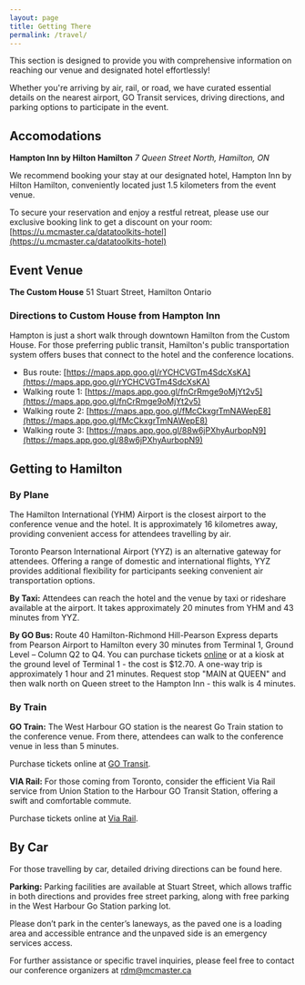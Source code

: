 ```yaml
---
layout: page
title: Getting There
permalink: /travel/
---
```



This section is designed to provide you with comprehensive information on reaching our venue and designated hotel effortlessly! 

Whether you're arriving by air, rail, or road, we have curated essential details on the nearest airport, GO Transit services, driving directions, and parking options to participate in the event.


## Accomodations
**Hampton Inn by Hilton Hamilton**
*7 Queen Street North, Hamilton, ON*

We recommend booking your stay at our designated hotel, Hampton Inn by Hilton Hamilton, conveniently located just 1.5 kilometers from the event venue.  

To secure your reservation and enjoy a restful retreat, please use our exclusive booking link to get a discount on your room: [https://u.mcmaster.ca/datatoolkits-hotel](https://u.mcmaster.ca/datatoolkits-hotel)

## Event Venue
**The Custom House**
51 Stuart Street, Hamilton Ontario

### Directions to Custom House from Hampton Inn

Hampton is just a short walk through downtown Hamilton from the Custom House. For those preferring public transit, Hamilton's public transportation system offers buses that connect to the hotel and the conference locations.  

* Bus route: [https://maps.app.goo.gl/rYCHCVGTm4SdcXsKA](https://maps.app.goo.gl/rYCHCVGTm4SdcXsKA)
* Walking route 1: [https://maps.app.goo.gl/fnCrRmge9oMjYt2v5](https://maps.app.goo.gl/fnCrRmge9oMjYt2v5)
* Walking route 2: [https://maps.app.goo.gl/fMcCkxgrTmNAWepE8](https://maps.app.goo.gl/fMcCkxgrTmNAWepE8)
* Walking route 3: [https://maps.app.goo.gl/88w6jPXhyAurbopN9](https://maps.app.goo.gl/88w6jPXhyAurbopN9)


## Getting to Hamilton

### By Plane 

The Hamilton International (YHM) Airport is the closest airport to the conference venue and the hotel. It is approximately 16 kilometres away, providing convenient access for attendees travelling by air. 

Toronto Pearson International Airport (YYZ) is an alternative gateway for attendees. Offering a range of domestic and international flights, YYZ provides additional flexibility for participants seeking convenient air transportation options. 

**By Taxi:**
Attendees can reach the hotel and the venue by taxi or rideshare available at the airport. It takes approximately 20 minutes from YHM and 43 minutes from YYZ. 

**By GO Bus:**
Route 40 Hamilton-Richmond Hill-Pearson Express departs from Pearson Airport to Hamilton every 30 minutes from Terminal 1, Ground Level – Column Q2 to Q4. You can purchase tickets [online](https://tickets.gotransit.com/en-us/) or at a kiosk at the ground level of Terminal 1 - the cost is $12.70. A one-way trip is approximately 1 hour and 21 minutes. Request stop "MAIN at QUEEN" and then walk north on Queen street to the Hampton Inn - this walk is 4 minutes.

### By Train 

**GO Train:** The West Harbour GO station is the nearest Go Train station to the conference venue. From there, attendees can walk to the conference venue in less than 5 minutes. 

Purchase tickets online at [GO Transit](https://tickets.gotransit.com/en-us/?start_address=02652).

 
**VIA Rail:** For those coming from Toronto, consider the efficient Via Rail service from Union Station to the Harbour GO Transit Station, offering a swift and comfortable commute.

Purchase tickets online at [Via Rail](https://www.viarail.ca/en/plan/accessibility).

## By Car 

For those travelling by car, detailed driving directions can be found here.   

**Parking:** Parking facilities are available at Stuart Street, which allows traffic in both directions and provides free street parking, along with free parking in the West Harbour Go Station parking lot.  

Please don’t park in the center’s laneways, as the paved one is a loading area and accessible entrance and the unpaved side is an emergency services access. 


For further assistance or specific travel inquiries, please feel free to contact our conference organizers at [rdm@mcmaster.ca](mailto=rdm@mcmaster.ca)

